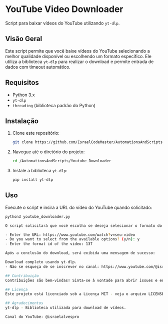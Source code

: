 # YouTube Video Downloader

Script para baixar vídeos do YouTube utilizando `yt-dlp`.

## Visão Geral

Este script permite que você baixe vídeos do YouTube selecionando a melhor qualidade disponível ou escolhendo um formato específico. Ele utiliza a biblioteca `yt-dlp` para realizar o download e permite entrada de dados com timeout automático.

## Requisitos

- Python 3.x
- `yt-dlp` 
- `threading` (biblioteca padrão do Python)

## Instalação

1. Clone este repositório:
    ```bash
    git clone https://github.com/IsraelCodeMaster/AutomationsAndScripts.git
    ```
2. Navegue até o diretório do projeto:
    ```bash
    cd /AutomationsAndScripts/Youtube_Downloader
    ```
3. Instale a biblioteca `yt-dlp`:
    ```bash
    pip install yt-dlp
    ```

## Uso

Execute o script e insira a URL do vídeo do YouTube quando solicitado:
```bash
python3 youtube_downloader.py

O script solicitará que você escolha se deseja selecionar o formato do vídeo. Caso contrário, o formato de maior resolução disponível será selecionado automaticamente.

- Enter the URL: https://www.youtube.com/watch?v=seu-video
- Do you want to select from the available options? (y/n): y
- Enter the format id of the video: 137

Após a conclusão do download, será exibida uma mensagem de sucesso:

Download completo usando yt-dlp.
- Não se esqueça de se inscrever no canal: https://www.youtube.com/@israelalvespro/videos?sub_confirmation=1

## Contribuição
Contribuições são bem-vindas! Sinta-se à vontade para abrir issues e enviar pull requests.

## Licença
Este projeto está licenciado sob a Licença MIT - veja o arquivo LICENSE para mais detalhes.

## Agradecimentos
yt-dlp - Biblioteca utilizada para download de vídeos.

Canal do YouTube: @israelalvespro

